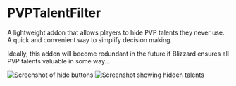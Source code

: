 # PVPTalentFilter

A lightweight addon that allows players to hide PVP talents they never use.
A quick and convenient way to simplify decision making.

Ideally, this addon will become redundant in the future if Blizzard ensures all PVP talents valuable in some way...

![Screenshot of hide buttons](https://imgur.com/kyda67M.png)
![Screenshot showing hidden talents](https://imgur.com/YBEYHnC.png)
